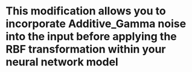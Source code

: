 # This modification allows you to incorporate Additive_Gamma noise into the input before applying the RBF transformation within your neural network model
